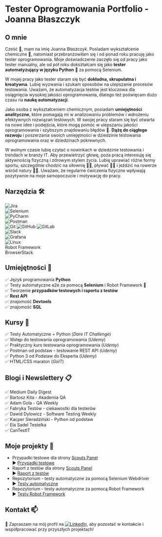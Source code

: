 # Tester Oprogramowania Portfolio - Joanna Błaszczyk

## O mnie

Cześć :wave:, mam na imię Joanna Błaszczyk. Posiadam wykształcenie chemiczne :test_tube:, natomiast przebranżowiłam się i od ponad roku pracuję jako tester oprogramowania.
Moje doświadczenie zaczęło się od pracy jako tester manualny, ale od pół roku dokształcam się jako **tester automatyzujący w języku Python** :snake: za pomocą Selenium.

W mojej pracy jako tester staram się być **dokładna, skrupulatna i kreatywna**. Lubię wyzwania i szukam sposobów na ulepszanie procesów testowania. 
Uważam, że automatyzacja testów jest kluczowa dla osiągnięcia wysokiej jakości oprogramowania, dlatego też poświęcam dużo czasu na **naukę automatyzacji**.

Jako osoba z wykształceniem chemicznym, posiadam **umiejętności analityczne**, które pomagają mi w analizowaniu problemów i wdrożeniu efektywnych rozwiązań testowych.
W swojej pracy staram się być otwarta na nowe idee i podejścia, które mogą pomóc w ulepszaniu jakości oprogramowania i szybszym znajdowaniu błędów :bug:. **Dążę do ciągłego rozwoju** i poszerzania swoich umiejętności w dziedzinie testowania oprogramowania oraz w dziedzinach pokrewnych. 

W wolnym czasie lubię czytać o nowinkach w dziedzinie testowania i trendach w branży IT.
Aby przewietrzyć głowę, poza pracą interesuję się aktywnością fizyczną i zdrowym stylem życia. Lubię uprawiać różne formy sportu, szczególnie chodzić na siłownię :weight_lifting_woman:, pływać :swimming_woman: i jeździć na rowerze wśród natury :biking_woman:.
Uważam, że regularne ćwiczenia fizyczne wpływają pozytywnie na moje samopoczucie i motywację do pracy.

## Narzędzia :hammer_and_wrench:

 ![Jira](https://img.shields.io/badge/jira-%230A0FFF.svg?style=for-the-badge&logo=jira&logoColor=white)\
 ![Selenium](https://img.shields.io/badge/-selenium-%43B02A?style=for-the-badge&logo=selenium&logoColor=white)\
 ![PyCharm](https://img.shields.io/badge/pycharm-143?style=for-the-badge&logo=pycharm&logoColor=black&color=black&labelColor=green)\
 ![Postman](https://img.shields.io/badge/Postman-FF6C37?style=for-the-badge&logo=postman&logoColor=white)\
 ![Git](https://img.shields.io/badge/git-%23F05033.svg?style=for-the-badge&logo=git&logoColor=white) ![GitHub](https://img.shields.io/badge/github-%23121011.svg?style=for-the-badge&logo=github&logoColor=white) ![GitLab](https://img.shields.io/badge/gitlab-%23181717.svg?style=for-the-badge&logo=gitlab&logoColor=white)\
 ![Slack](https://img.shields.io/badge/Slack-4A154B?style=for-the-badge&logo=slack&logoColor=white)\
 ![Grafana](https://img.shields.io/badge/grafana-%23F46800.svg?style=for-the-badge&logo=grafana&logoColor=white)\
 ![Linux](https://img.shields.io/badge/Linux-FCC624?style=for-the-badge&logo=linux&logoColor=black)\
  Robot Framework\
  BrowserStack

## Umiejętności :gem:
✅ Język programowania **Python**\
✅ Testy automatyczne e2e za pomocą **Selenium** i Robot Framework :robot:\
✅ Tworzenie **przypadków testowych i raportu z testów**\
✅ **Rest API**\
✅ znajomość **Devtools**\
✅ znajomość **SQL**


## Kursy :medal_sports:

✅ Testy Automatyczne + Python (*Dare IT Challenge*)\
✅ Wstęp do testowania oprogramowania (*Udemy*)\
✅ Praktyczny kurs testowania oprogramowania (*Udemy*)\
✅ Postman od podstaw - testowanie REST API (*Udemy*)\
✅ Python 3 od Podstaw do Eksperta (*Udemy*)\
✅ HTML/CSS maraton (*GoIT*)

## Blogi i Newslettery :clipboard:

✅ Medium Daily Digest\
✅ Bartosz Kita - Akademia QA\
✅ Adam Gola - QA Weekly\
✅ Fabryka Testów - ciekawostki dla testerów\
✅ Dawid Dylowicz - Software Testing Weekly\
✅ Kacper Sieradziński - Python od podstaw\
✅ Ela Sadel Testelka\
✅ CanTestIT

## Moje projekty :rocket:

- Przypadki testowe dla strony [Scouts Panel](https://scouts.futbolkolektyw.pl/en)\
 :arrow_forward: [Przypadki testowe](https://drive.google.com/drive/u/1/folders/12hQqeokJdSm8Ql3apCYTgB7WJDWz-Yzp)
- Raport z testów dla strony [Scouts Panel](https://scouts.futbolkolektyw.pl/en)\
 :arrow_forward: [Raport z testów](https://drive.google.com/drive/u/1/folders/1nR9H1OUV8LmBaBhAlhMI8xaB-0TQHaD0)
- Repozytorium - testy automatyczne za pomocą Selenium Webdriver\
 :arrow_forward: [Testy automatyczne](https://github.com/JoannaJB/challenge_portfolio_Joanna)
- Repozytorium - testy automatyczne za pomocą Robot Framework\
 :arrow_forward: [Testy Robot Framework](https://github.com/JoannaJB/challenge_robotframework_Joanna)
 
 ## Kontakt :mailbox:
 
 :handshake: Zapraszam na mój profil na [![LinkedIn](https://img.shields.io/badge/-LinkedIn-blue?style=flat-square&logo=Linkedin&logoColor=white)](https://www.linkedin.com/in/joanna-b%C5%82aszczyk/), aby pozostać w kontakcie i współpracować przy przyszłych projektach!
 
